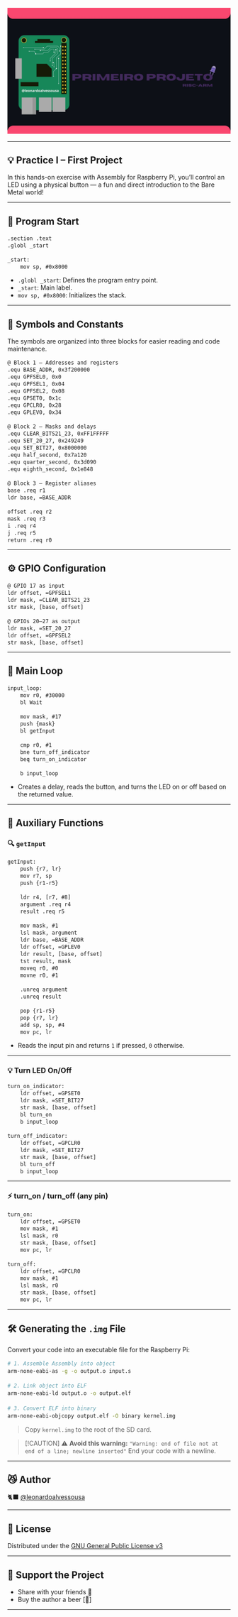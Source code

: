 ![BannerAula2](https://raw.githubusercontent.com/leonardoalvessousa/RaspAsmBareMetal/refs/heads/main/Aula%202/bannerPrimeiroProjeto.jpg)

---

## 💡 Practice I – First Project

In this hands-on exercise with Assembly for Raspberry Pi, you’ll control an LED using a physical button — a fun and direct introduction to the Bare Metal world!

---

## 🔧 Program Start

```armasm
.section .text
.globl _start

_start:
    mov sp, #0x8000 
```

* `.globl _start`: Defines the program entry point.
* `_start`: Main label.
* `mov sp, #0x8000`: Initializes the stack.

---

## 📌 Symbols and Constants

The symbols are organized into three blocks for easier reading and code maintenance.

```armasm
@ Block 1 – Addresses and registers
.equ BASE_ADDR, 0x3f200000 	
.equ GPFSEL0, 0x0
.equ GPFSEL1, 0x04		
.equ GPFSEL2, 0x08		
.equ GPSET0, 0x1c		
.equ GPCLR0, 0x28		
.equ GPLEV0, 0x34		

@ Block 2 – Masks and delays
.equ CLEAR_BITS21_23, 0xFF1FFFFF 
.equ SET_20_27, 0x249249		
.equ SET_BIT27, 0x8000000	
.equ half_second, 0x7a120	
.equ quarter_second, 0x3d090	
.equ eighth_second, 0x1e848

@ Block 3 – Register aliases
base .req r1			
ldr base, =BASE_ADDR		

offset .req r2			
mask .req r3			
i .req r4			
j .req r5			
return .req r0
```

---

## ⚙️ GPIO Configuration

```armasm
@ GPIO 17 as input
ldr offset, =GPFSEL1
ldr mask, =CLEAR_BITS21_23
str mask, [base, offset]

@ GPIOs 20–27 as output
ldr mask, =SET_20_27
ldr offset, =GPFSEL2
str mask, [base, offset]
```

---

## 🔁 Main Loop

```armasm
input_loop:
    mov r0, #30000		
    bl Wait			

    mov mask, #17		
    push {mask}			
    bl getInput		

    cmp r0, #1		
    bne turn_off_indicator 
    beq turn_on_indicator

    b input_loop
```

* Creates a delay, reads the button, and turns the LED on or off based on the returned value.

---

## 🧠 Auxiliary Functions

### 🔍 `getInput`

```armasm
getInput:
    push {r7, lr}
    mov r7, sp
    push {r1-r5}

    ldr r4, [r7, #8]
    argument .req r4
    result .req r5

    mov mask, #1
    lsl mask, argument		
    ldr base, =BASE_ADDR	
    ldr offset, =GPLEV0		
    ldr result, [base, offset]		
    tst result, mask
    moveq r0, #0		 
    movne r0, #1		

    .unreq argument
    .unreq result

    pop {r1-r5}				
    pop {r7, lr}
    add sp, sp, #4		
    mov pc, lr
```

* Reads the input pin and returns `1` if pressed, `0` otherwise.

---

### 💡 Turn LED On/Off

```armasm
turn_on_indicator:
    ldr offset, =GPSET0
    ldr mask, =SET_BIT27
    str mask, [base, offset]
    bl turn_on
    b input_loop

turn_off_indicator:
    ldr offset, =GPCLR0
    ldr mask, =SET_BIT27
    str mask, [base, offset]
    bl turn_off
    b input_loop
```

---

### ⚡ turn\_on / turn\_off (any pin)

```armasm
turn_on:
    ldr offset, =GPSET0
    mov mask, #1
    lsl mask, r0
    str mask, [base, offset]
    mov pc, lr

turn_off:
    ldr offset, =GPCLR0
    mov mask, #1
    lsl mask, r0
    str mask, [base, offset]
    mov pc, lr
```

---

## 🛠️ Generating the `.img` File

Convert your code into an executable file for the Raspberry Pi:

```bash
# 1. Assemble Assembly into object
arm-none-eabi-as -g -o output.o input.s

# 2. Link object into ELF
arm-none-eabi-ld output.o -o output.elf

# 3. Convert ELF into binary
arm-none-eabi-objcopy output.elf -O binary kernel.img
```

> Copy `kernel.img` to the root of the SD card.

> \[!CAUTION]
> ⚠️ **Avoid this warning:**
> `"Warning: end of file not at end of a line; newline inserted"`
> End your code with a newline.

---

## 😼 Author

🐈‍⬛ [@leonardoalvessousa](https://github.com/leonardoalvessousa)

---

## 📄 License

Distributed under the [GNU General Public License v3](https://www.gnu.org/licenses/gpl-3.0.html)

---

## 🎁 Support the Project

* Share with your friends 📢
* Buy the author a beer \[🍺]

---
